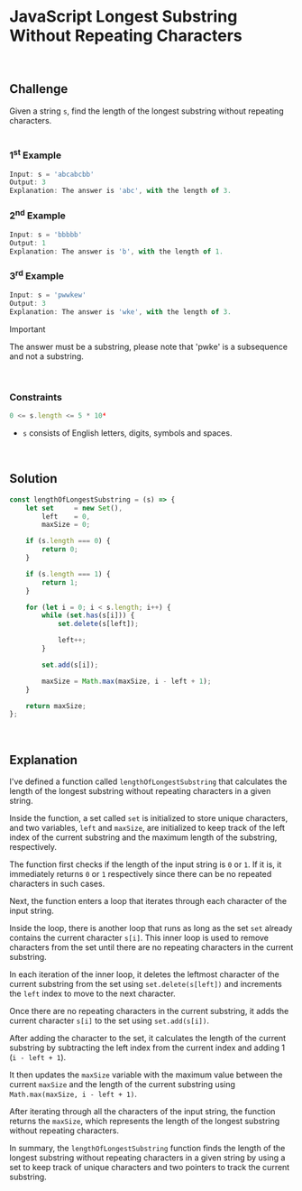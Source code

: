 # JavaScript Longest Substring Without Repeating Characters
<br/>

## Challenge
Given a string `s`, find the length of the longest substring without repeating characters.
<br/>
<br/>

### 1<sup>st</sup> Example

```JavaScript
Input: s = 'abcabcbb'
Output: 3
Explanation: The answer is 'abc', with the length of 3.
```

### 2<sup>nd</sup> Example

```JavaScript
Input: s = 'bbbbb'
Output: 1
Explanation: The answer is 'b', with the length of 1.
```

### 3<sup>rd</sup> Example

```JavaScript
Input: s = 'pwwkew'
Output: 3
Explanation: The answer is 'wke', with the length of 3.
```

> [!IMPORTANT]
> The answer must be a substring, please note that 'pwke' is a subsequence and not a substring.

<br/>

### Constraints

```JavaScript
0 <= s.length <= 5 * 10⁴
```

- `s` consists of English letters, digits, symbols and spaces.

<br/>

## Solution

```JavaScript
const lengthOfLongestSubstring = (s) => {
    let set     = new Set(),
        left    = 0,
        maxSize = 0;

    if (s.length === 0) {
        return 0;
    }

    if (s.length === 1) {
        return 1;
    }

    for (let i = 0; i < s.length; i++) {
        while (set.has(s[i])) {
            set.delete(s[left]);

            left++;
        }

        set.add(s[i]);

        maxSize = Math.max(maxSize, i - left + 1);
    }

    return maxSize;
};
```

<br/>

## Explanation

I've defined a function called `lengthOfLongestSubstring` that calculates the length of the longest substring without repeating characters in a given string.
<br/>

Inside the function, a set called `set` is initialized to store unique characters, and two variables, `left` and `maxSize`, are initialized to keep track of the left index of the current substring and the maximum length of the substring, respectively.
<br/>

The function first checks if the length of the input string is `0` or `1`. If it is, it immediately returns `0` or `1` respectively since there can be no repeated characters in such cases.
<br/>

Next, the function enters a loop that iterates through each character of the input string.
<br/>

Inside the loop, there is another loop that runs as long as the set `set` already contains the current character `s[i]`. This inner loop is used to remove characters from the set until there are no repeating characters in the current substring.
<br/>

In each iteration of the inner loop, it deletes the leftmost character of the current substring from the set using `set.delete(s[left])` and increments the `left` index to move to the next character.
<br/>

Once there are no repeating characters in the current substring, it adds the current character `s[i]` to the set using `set.add(s[i])`.
<br/>

After adding the character to the set, it calculates the length of the current substring by subtracting the left index from the current index and adding 1 (`i - left + 1`).
<br/>

It then updates the `maxSize` variable with the maximum value between the current `maxSize` and the length of the current substring using `Math.max(maxSize, i - left + 1)`.
<br/>

After iterating through all the characters of the input string, the function returns the `maxSize`, which represents the length of the longest substring without repeating characters.
<br/>

In summary, the `lengthOfLongestSubstring` function finds the length of the longest substring without repeating characters in a given string by using a set to keep track of unique characters and two pointers to track the current substring.
<br/>
<br/>